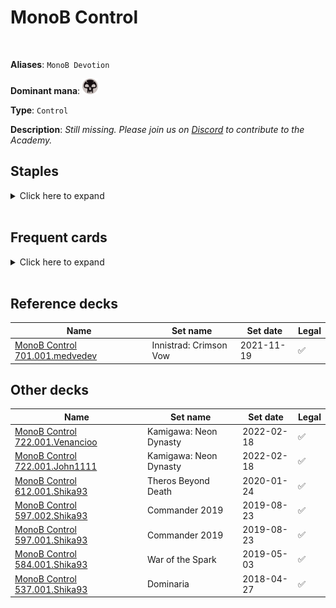 <!-- This page is automatically generated by Myr: do not update it manually. Changes directly applied here will be lost. -->
# MonoB Control
<br/>

**Aliases**: `MonoB Devotion`


**Dominant mana**: <img src="../resources/images/mana/B.png" width="25"/>

**Type**: `Control`

**Description**: _Still missing. Please join us on [Discord](https://discord.gg/fYQbpjjkQ3) to contribute to the Academy._


## **Staples**

<details>
  <summary>Click here to expand</summary>
<a href="https://scryfall.com/card/uma/89/chainers-edict"><img src="https://c1.scryfall.com/file/scryfall-cards/normal/front/a/3/a36a583a-d4be-4589-a43c-a2854de062c6.jpg?1547516797" width="210"/></a>
<a href="https://scryfall.com/card/dst/39/chittering-rats"><img src="https://c1.scryfall.com/file/scryfall-cards/normal/front/9/8/980135d5-dfaa-4beb-b4b3-1e256bb46e61.jpg?1562638311" width="210"/></a>
<a href="https://scryfall.com/card/cmr/116/cuombajj-witches"><img src="https://c1.scryfall.com/file/scryfall-cards/normal/front/6/a/6a26e910-275a-4981-831b-bfed936a7e3f.jpg?1608909638" width="210"/></a>
<a href="https://scryfall.com/card/thb/99/gray-merchant-of-asphodel"><img src="https://c1.scryfall.com/file/scryfall-cards/normal/front/7/c/7c1a7dd8-8034-4f59-a351-33666b26ff5a.jpg?1581479807" width="210"/></a>
<a href="https://scryfall.com/card/cmr/142/phyrexian-rager"><img src="https://c1.scryfall.com/file/scryfall-cards/normal/front/b/b/bb0d354e-3a63-4dfe-ae6d-5e82cbf419ac.jpg?1608909883" width="210"/></a>
</details><br/>



## **Frequent cards**

<details>
  <summary>Click here to expand</summary>
<a href="https://scryfall.com/card/mh1/84/crypt-rats"><img src="https://c1.scryfall.com/file/scryfall-cards/normal/front/9/6/96916db2-5121-4ff1-880c-369744f11ecf.jpg?1562201594" width="210"/></a>
<a href="https://scryfall.com/card/mh1/86/defile"><img src="https://c1.scryfall.com/file/scryfall-cards/normal/front/5/b/5bcb4398-edd1-41a7-a496-b12bce22ceb6.jpg?1562201610" width="210"/></a>
<a href="https://scryfall.com/card/m20/95/disfigure"><img src="https://c1.scryfall.com/file/scryfall-cards/normal/front/1/8/18069340-a698-4f75-82cc-cc94fcf82184.jpg?1592516643" width="210"/></a>
<a href="https://scryfall.com/card/2xm/87/divest"><img src="https://c1.scryfall.com/file/scryfall-cards/normal/front/4/4/4494cb6d-1a99-40b6-96cc-0dc2ddec102f.jpg?1598304621" width="210"/></a>
<a href="https://scryfall.com/card/m21/96/duress"><img src="https://c1.scryfall.com/file/scryfall-cards/normal/front/4/9/49c07ea0-27ff-46fb-a41f-3e378c977b5d.jpg?1594736092" width="210"/></a>
<a href="https://scryfall.com/card/dst/41/echoing-decay"><img src="https://c1.scryfall.com/file/scryfall-cards/normal/front/f/8/f8e688e7-8350-4b78-bd49-a6ffdedad556.jpg?1562640566" width="210"/></a>
<a href="https://scryfall.com/card/uma/102/gurmag-angler"><img src="https://c1.scryfall.com/file/scryfall-cards/normal/front/c/e/cedd44eb-f381-46e1-bcb0-88416b4ce33d.jpg?1547516928" width="210"/></a>
<a href="https://scryfall.com/card/2xm/100/oubliette"><img src="https://c1.scryfall.com/file/scryfall-cards/normal/front/d/4/d4800a7d-c229-4ced-97ff-0e58645d58d6.jpg?1599705817" width="210"/></a>
<a href="https://scryfall.com/card/6ed/149/pestilence"><img src="https://c1.scryfall.com/file/scryfall-cards/normal/front/2/9/29d852c4-bd53-4a3b-b1e2-896917cbc27f.jpg?1562815864" width="210"/></a>
<a href="https://scryfall.com/card/c21/258/pristine-talisman"><img src="https://c1.scryfall.com/file/scryfall-cards/normal/front/6/b/6b6307f3-bc63-463c-8ffc-a8b8b829e5d7.jpg?1618252347" width="210"/></a>
<a href="https://scryfall.com/card/mh1/103/ransack-the-lab"><img src="https://c1.scryfall.com/file/scryfall-cards/normal/front/b/5/b547513d-8b69-41cd-84c9-4b08b6426f1d.jpg?1592137182" width="210"/></a>
<a href="https://scryfall.com/card/cm2/77/sign-in-blood"><img src="https://c1.scryfall.com/file/scryfall-cards/normal/front/6/1/61388c28-9428-473c-973a-0a82b6b83d62.jpg?1562274085" width="210"/></a>
<a href="https://scryfall.com/card/gvl/53/snuff-out"><img src="https://c1.scryfall.com/file/scryfall-cards/normal/front/7/5/75bbe89f-09af-494e-b58e-271f64bde4b5.jpg?1562922833" width="210"/></a>
<a href="https://scryfall.com/card/wth/81/spinning-darkness"><img src="https://c1.scryfall.com/file/scryfall-cards/normal/front/5/8/58e64a8e-84b1-416c-9fa7-8b10130dc9e9.jpg?1562800960" width="210"/></a>
<a href="https://scryfall.com/card/iko/100/suffocating-fumes"><img src="https://c1.scryfall.com/file/scryfall-cards/normal/front/6/6/66b562e4-35df-4aee-848d-ceb4204bbe58.jpg?1591226972" width="210"/></a>
<a href="https://scryfall.com/card/tsr/145/tendrils-of-corruption"><img src="https://c1.scryfall.com/file/scryfall-cards/normal/front/c/3/c338b459-6bb8-4bc7-a6b5-945a09589c05.jpg?1619396480" width="210"/></a>
<a href="https://scryfall.com/card/cmr/154/thorn-of-the-black-rose"><img src="https://c1.scryfall.com/file/scryfall-cards/normal/front/2/b/2b7538ad-cc41-4229-8a39-c1db21f2899a.jpg?1608909988" width="210"/></a>
<a href="https://scryfall.com/card/mh1/113/unearth"><img src="https://c1.scryfall.com/file/scryfall-cards/normal/front/b/6/b62abd0c-ec3e-45d7-989d-da269812aeef.jpg?1562201767" width="210"/></a>
<a href="https://scryfall.com/card/ima/115/wrench-mind"><img src="https://c1.scryfall.com/file/scryfall-cards/normal/front/3/6/360a6ada-b257-44b8-b830-aaa122474bce.jpg?1562847480" width="210"/></a>
</details><br/>



## **Reference decks**

| Name | Set name | Set date | Legal |
| -----| -------- | -------- | ----- |
| [MonoB Control 701.001.medvedev](https://www.mtggoldfish.com/deck/4680107) | Innistrad: Crimson Vow | 2021-11-19 | ✅ |




## **Other decks**

| Name | Set name | Set date | Legal |
| -----| -------- | -------- | ----- |
| [MonoB Control 722.001.Venancioo](https://www.mtggoldfish.com/deck/4680111) | Kamigawa: Neon Dynasty | 2022-02-18 | ✅ |
| [MonoB Control 722.001.John1111](https://www.mtggoldfish.com/deck/4680122) | Kamigawa: Neon Dynasty | 2022-02-18 | ✅ |
| [MonoB Control 612.001.Shika93](https://www.mtggoldfish.com/deck/4680118) | Theros Beyond Death | 2020-01-24 | ✅ |
| [MonoB Control 597.002.Shika93](https://www.mtggoldfish.com/deck/4680117) | Commander 2019 | 2019-08-23 | ✅ |
| [MonoB Control 597.001.Shika93](https://www.mtggoldfish.com/deck/4680115) | Commander 2019 | 2019-08-23 | ✅ |
| [MonoB Control 584.001.Shika93](https://www.mtggoldfish.com/deck/4680114) | War of the Spark | 2019-05-03 | ✅ |
| [MonoB Control 537.001.Shika93](https://www.mtggoldfish.com/deck/4680113) | Dominaria | 2018-04-27 | ✅ |





